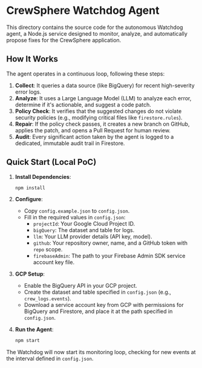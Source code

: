 
# CrewSphere Watchdog Agent

This directory contains the source code for the autonomous Watchdog agent, a Node.js service designed to monitor, analyze, and automatically propose fixes for the CrewSphere application.

## How It Works

The agent operates in a continuous loop, following these steps:
1.  **Collect**: It queries a data source (like BigQuery) for recent high-severity error logs.
2.  **Analyze**: It uses a Large Language Model (LLM) to analyze each error, determine if it's actionable, and suggest a code patch.
3.  **Policy Check**: It verifies that the suggested changes do not violate security policies (e.g., modifying critical files like `firestore.rules`).
4.  **Repair**: If the policy check passes, it creates a new branch on GitHub, applies the patch, and opens a Pull Request for human review.
5.  **Audit**: Every significant action taken by the agent is logged to a dedicated, immutable audit trail in Firestore.

## Quick Start (Local PoC)

1.  **Install Dependencies**:
    ```bash
    npm install
    ```
2.  **Configure**:
    -   Copy `config.example.json` to `config.json`.
    -   Fill in the required values in `config.json`:
        -   `projectId`: Your Google Cloud Project ID.
        -   `bigQuery`: The dataset and table for logs.
        -   `llm`: Your LLM provider details (API key, model).
        -   `github`: Your repository owner, name, and a GitHub token with `repo` scope.
        -   `firebaseAdmin`: The path to your Firebase Admin SDK service account key file.

3.  **GCP Setup**:
    -   Enable the BigQuery API in your GCP project.
    -   Create the dataset and table specified in `config.json` (e.g., `crew_logs.events`).
    -   Download a service account key from GCP with permissions for BigQuery and Firestore, and place it at the path specified in `config.json`.

4.  **Run the Agent**:
    ```bash
    npm start
    ```

The Watchdog will now start its monitoring loop, checking for new events at the interval defined in `config.json`.
